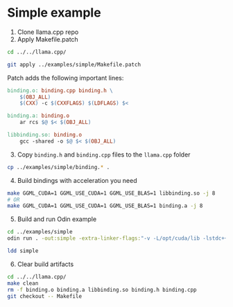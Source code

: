 # Simple example

1. Clone llama.cpp repo
2. Apply Makefile.patch

```bash
cd ../../llama.cpp/

git apply ../examples/simple/Makefile.patch
```

Patch adds the following important lines:

```makefile
binding.o: binding.cpp binding.h \
	$(OBJ_ALL)
	$(CXX) -c $(CXXFLAGS) $(LDFLAGS) $<

binding.a: binding.o
	ar rcs $@ $< $(OBJ_ALL)

libbinding.so: binding.o
	gcc -shared -o $@ $< $(OBJ_ALL)
```

3. Copy `binding.h` and `binding.cpp` files to the `llama.cpp` folder

```bash
cp ../examples/simple/binding.* .
```

4. Build bindings with acceleration you need

```bash
make GGML_CUDA=1 GGML_USE_CUDA=1 GGML_USE_BLAS=1 libbinding.so -j 8
# OR
make GGML_CUDA=1 GGML_USE_CUDA=1 GGML_USE_BLAS=1 binding.a -j 8
```

5. Build and run Odin example

```bash
cd ../examples/simple
odin run . -out:simple -extra-linker-flags:"-v -L/opt/cuda/lib -lstdc++ -lcudart -lcuda -lcublas -lgomp" -- -m ../../models/gemma-2b.Q2_K.gguf --prompt "Once upon a time" --predict 128 --gpu-layers 10

ldd simple
```

6. Clear build artifacts

```bash
cd ../../llama.cpp/
make clean
rm -f binding.o binding.a libbinding.so binding.h binding.cpp
git checkout -- Makefile
```